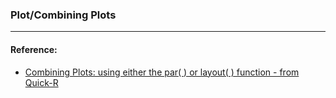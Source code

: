 ### Plot/Combining Plots





----

#### Reference: 
* [Combining Plots: using either the par\( \) or layout\( \) function - from Quick-R](https://www.statmethods.net/advgraphs/layout.html)

